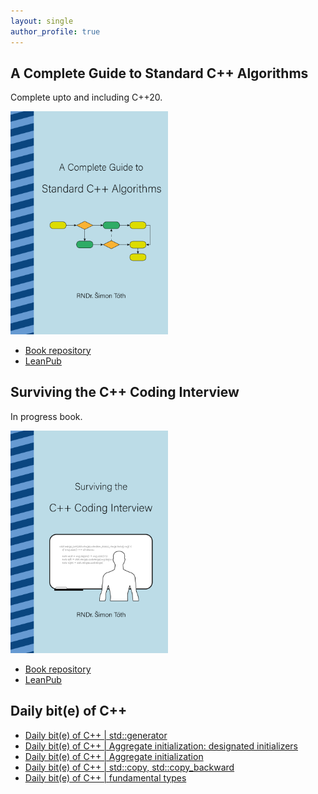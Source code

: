 ```yaml
---
layout: single
author_profile: true
---
```


## A Complete Guide to Standard C++ Algorithms

Complete upto and including C++20.

[<img src="assets/images/book_algorithms_cover.png" width="50%">](https://leanpub.com/cpp-algorithms-guide)

- [Book repository](https://github.com/HappyCerberus/book-cpp-algorithms)
- [LeanPub](https://leanpub.com/cpp-algorithms-guide)

## Surviving the C++ Coding Interview

In progress book.

[<img src="assets/images/book_coding_interview_cover.png" width="50%">](https://leanpub.com/cpp-coding-interview)

- [Book repository](https://leanpub.com/cpp-coding-interview)
- [LeanPub](https://leanpub.com/cpp-coding-interview)

## Daily bit(e) of C++

<ul>
<!-- SUBSTACK:START --><li><a href="https://simontoth.substack.com/p/daily-bite-of-c-stdgenerator">Daily bit&lpar;e&rpar; of C++ | std::generator</a></li><li><a href="https://simontoth.substack.com/p/daily-bite-of-c-aggregate-initialization-c73">Daily bit&lpar;e&rpar; of C++ | Aggregate initialization: designated initializers</a></li><li><a href="https://simontoth.substack.com/p/daily-bite-of-c-aggregate-initialization">Daily bit&lpar;e&rpar; of C++ | Aggregate initialization</a></li><li><a href="https://simontoth.substack.com/p/daily-bite-of-c-stdcopy-stdcopy_backward">Daily bit&lpar;e&rpar; of C++ | std::copy, std::copy_backward</a></li><li><a href="https://simontoth.substack.com/p/daily-bite-of-c-fundamental-types">Daily bit&lpar;e&rpar; of C++ | fundamental types</a></li><!-- SUBSTACK:END -->
</ul>